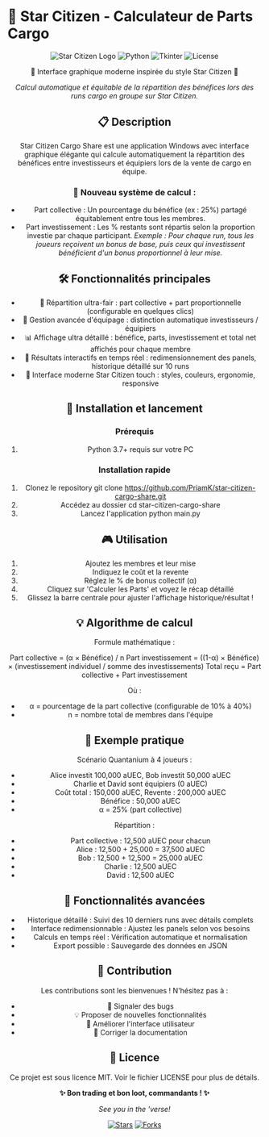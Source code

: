 # 🚀 Star Citizen - Calculateur de Parts Cargo

<div align="center">
  
![Star Citizen Logo](https://img.shields.io/badge/Star_Citizen-Cargo_Share-0d1117?style=for-the-badge&logo=data:image/svg+xml;base64,PHN2ZyB3aWR0aD0iMjQiIGhlaWdodD0iMjQiIHZpZXdCb3g9IjAgMCAyNCAyNCIgZmlsbD0ibm9uZSIgeG1sbnM9Imh0dHA6Ly93d3cudzMub3JnLzIwMDAvc3ZnIj4KICA8cGF0aCBkPSJNMTIgMkMyMC40MSAyIDIyIDMuNTkgMjIgMTJDMjIgMjAuNDEgMjAuNDEgMjIgMTIgMjJDMy41OSAyMiAyIDIwLjQxIDIgMTJDMiAzLjU5IDMuNTkgMiAxMiAyWiIgZmlsbD0iIzAwN0FGRiIvPgo8L3N2Zz4K&color=007AFF)
![Python](https://img.shields.io/badge/Python-3.x-blue?style=for-the-badge&logo=python&logoColor=white)
![Tkinter](https://img.shields.io/badge/GUI-Tkinter-orange?style=for-the-badge&logo=python&logoColor=white)
![License](https://img.shields.io/badge/License-MIT-green?style=for-the-badge)

🌌 Interface graphique moderne inspirée du style Star Citizen 🌌

*Calcul automatique et équitable de la répartition des bénéfices lors des runs cargo en groupe sur Star Citizen.*

## 📋 Description

Star Citizen Cargo Share est une application Windows avec interface graphique élégante qui calcule automatiquement la répartition des bénéfices entre investisseurs et équipiers lors de la vente de cargo en équipe.

### 🎯 Nouveau système de calcul :
- Part collective : Un pourcentage du bénéfice (ex : 25%) partagé équitablement entre tous les membres.
- Part investissement : Les % restants sont répartis selon la proportion investie par chaque participant.
*Exemple : Pour chaque run, tous les joueurs reçoivent un bonus de base, puis ceux qui investissent bénéficient d'un bonus proportionnel à leur mise.*

## 🛠️ Fonctionnalités principales
- 🧮 Répartition ultra-fair : part collective + part proportionnelle (configurable en quelques clics)
- 👥 Gestion avancée d'équipage : distinction automatique investisseurs / équipiers
- 📊 Affichage ultra détaillé : bénéfice, parts, investissement et total net affichés pour chaque membre
- 🔄 Résultats interactifs en temps réel : redimensionnement des panels, historique détaillé sur 10 runs
- 🎨 Interface moderne Star Citizen touch : styles, couleurs, ergonomie, responsive

## 🚀 Installation et lancement

### Prérequis
1. Python 3.7+ requis sur votre PC

### Installation rapide
1. Clonez le repository
   git clone https://github.com/PriamK/star-citizen-cargo-share.git
2. Accédez au dossier
   cd star-citizen-cargo-share
3. Lancez l'application
   python main.py

## 🎮 Utilisation

1. Ajoutez les membres et leur mise
2. Indiquez le coût et la revente
3. Réglez le % de bonus collectif (α)
4. Cliquez sur 'Calculer les Parts' et voyez le récap détaillé
5. Glissez la barre centrale pour ajuster l'affichage historique/résultat !

## 💡 Algorithme de calcul

Formule mathématique :

Part collective = (α × Bénéfice) / n
Part investissement = ((1-α) × Bénéfice) × (investissement individuel / somme des investissements)
Total reçu = Part collective + Part investissement

Où :
- α = pourcentage de la part collective (configurable de 10% à 40%)
- n = nombre total de membres dans l'équipe

## 📝 Exemple pratique

Scénario Quantanium à 4 joueurs :
- Alice investit 100,000 aUEC, Bob investit 50,000 aUEC
- Charlie et David sont équipiers (0 aUEC)
- Coût total : 150,000 aUEC, Revente : 200,000 aUEC
- Bénéfice : 50,000 aUEC
- α = 25% (part collective)

Répartition :
- Part collective : 12,500 aUEC pour chacun
- Alice : 12,500 + 25,000 = 37,500 aUEC
- Bob : 12,500 + 12,500 = 25,000 aUEC
- Charlie : 12,500 aUEC
- David : 12,500 aUEC

## 🔧 Fonctionnalités avancées
- Historique détaillé : Suivi des 10 derniers runs avec détails complets
- Interface redimensionnable : Ajustez les panels selon vos besoins
- Calculs en temps réel : Vérification automatique et normalisation
- Export possible : Sauvegarde des données en JSON

## 🤝 Contribution

Les contributions sont les bienvenues ! N'hésitez pas à :
- 🐛 Signaler des bugs
- 💡 Proposer de nouvelles fonctionnalités
- 🎨 Améliorer l'interface utilisateur
- 📝 Corriger la documentation

## 📄 Licence

Ce projet est sous licence MIT. Voir le fichier LICENSE pour plus de détails.

**✨ Bon trading et bon loot, commandants ! ✨**

*See you in the 'verse!*

[![Stars](https://img.shields.io/github/stars/PriamK/star-citizen-cargo-share?style=social)](https://github.com/PriamK/star-citizen-cargo-share/stargazers)
[![Forks](https://img.shields.io/github/forks/PriamK/star-citizen-cargo-share?style=social)](https://github.com/PriamK/star-citizen-cargo-share/network)

</div>

